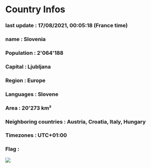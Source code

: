 # Country  Infos
### last update : 17/08/2021, 00:05:18 (France time)

### name : Slovenia
### Population : 2'064'188
### Capital : Ljubljana
### Region : Europe
### Languages : Slovene
### Area : 20'273 km²
### Neighboring countries : Austria, Croatia, Italy, Hungary
### Timezones : UTC+01:00

### Flag :
![](https://restcountries.eu/data/svn.svg)